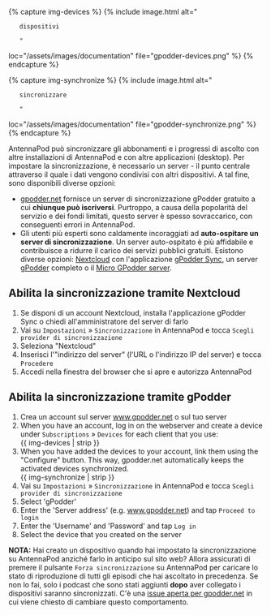 {% capture img-devices %} {% include image.html alt="

       dispositivi

       "

loc="/assets/images/documentation" file="gpodder-devices.png" %} {% endcapture %}

{% capture img-synchronize %} {% include image.html alt="

       sincronizzare

       "

loc="/assets/images/documentation" file="gpodder-synchronize.png" %} {%
endcapture %}

AntennaPod può sincronizzare gli abbonamenti e i progressi di ascolto con altre
installazioni di AntennaPod e con altre applicazioni (desktop). Per impostare la
sincronizzazione, è necessario un server - il punto centrale attraverso il quale
i dati vengono condivisi con altri dispositivi. A tal fine, sono disponibili
diverse opzioni:

* [gpodder.net](https://gpodder.net/) fornisce un server di sincronizzazione
gPodder gratuito a cui **chiunque può iscriversi**. Purtroppo, a causa della
popolarità del servizio e dei fondi limitati, questo server è spesso
sovraccarico, con conseguenti errori in AntennaPod.
* Gli utenti più esperti sono caldamente incoraggiati ad **auto-ospitare un
server di sincronizzazione**. Un server auto-ospitato è più affidabile e
contribuisce a ridurre il carico dei servizi pubblici gratuiti. Esistono diverse
opzioni: [Nextcloud](https://nextcloud.com/install/#instructions-server) con
l'applicazione [gPodder Sync](https://apps.nextcloud.com/apps/gpoddersync), un
server
[gPodder](https://gpoddernet.readthedocs.io/en/latest/dev/installation.html)
completo o il [Micro GPodder
server](https://github.com/bohwaz/micro-gpodder-server).

## Abilita la sincronizzazione tramite Nextcloud

1. Se disponi di un account Nextcloud, installa l'applicazione gPodder Sync o
chiedi all'amministratore del server di farlo
1. Vai su `Impostazioni` » `Sincronizzazione` in AntennaPod e tocca
`Scegli provider di sincronizzazione`
1. Seleziona "Nextcloud"
1. Inserisci l'"indirizzo del server" (l'URL o l'indirizzo IP del server) e tocca
`Procedere`
1. Accedi nella finestra del browser che si apre e autorizza AntennaPod

## Abilita la sincronizzazione tramite gPodder

1. Crea un account sul server www.gpodder.net o sul tuo server
1. When you have an account, log in on the webserver and create a device under
`Subscriptions` » `Devices` for each client that you use:<br />{{ img-devices
| strip }}
1. When you have added the devices to your account, link them using the
"Configure" button. This way, gpodder.net automatically keeps the activated
devices synchronized.<br />{{ img-synchronize | strip }}
1. Vai su `Impostazioni` » `Sincronizzazione` in AntennaPod e tocca
`Scegli provider di sincronizzazione`
1. Select 'gPodder'
1. Enter the 'Server address' (e.g. www.gpodder.net) and tap `Proceed to login`
1. Enter the 'Username' and 'Password' and tap `Log in`
1. Select the device that you created on the server

**NOTA:** Hai creato un dispositivo quando hai impostato la sincronizzazione su
AntennaPod anziché farlo in anticipo sul sito web? Allora assicurati di premere
il pulsante `Forza sincronizzazione` su AntennaPod per caricare lo stato di
riproduzione di tutti gli episodi che hai ascoltato in precedenza. Se non lo
fai, solo i podcast che sono stati aggiunti **dopo** aver collegato i
dispositivi saranno sincronizzati. C'è una [issue aperta per
gpodder.net](https://github.com/gpodder/mygpo/issues/388) in cui viene chiesto
di cambiare questo comportamento.
